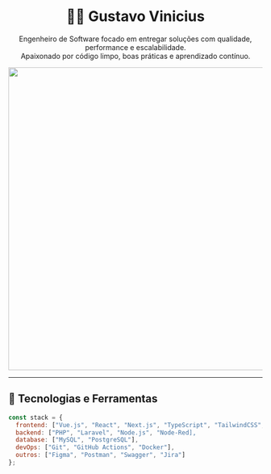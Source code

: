 <h1 align="center">👨‍💻 Gustavo Vinicius</h1>
<p align="center">
  Engenheiro de Software focado em entregar soluções com qualidade, performance e escalabilidade.<br>
  Apaixonado por código limpo, boas práticas e aprendizado contínuo.
</p>

<div align="center">
  <img src="https://i2.wp.com/allhtaccess.info/wp-content/uploads/2018/03/programming.gif?fit=1281%2C716&ssl=1" width="600"/>
</div>

---

## 🚀 Tecnologias e Ferramentas
```js
const stack = {
  frontend: ["Vue.js", "React", "Next.js", "TypeScript", "TailwindCSS", "Quasar"],
  backend: ["PHP", "Laravel", "Node.js", "Node-Red],
  database: ["MySQL", "PostgreSQL"],
  devOps: ["Git", "GitHub Actions", "Docker"],
  outros: ["Figma", "Postman", "Swagger", "Jira"]
};

